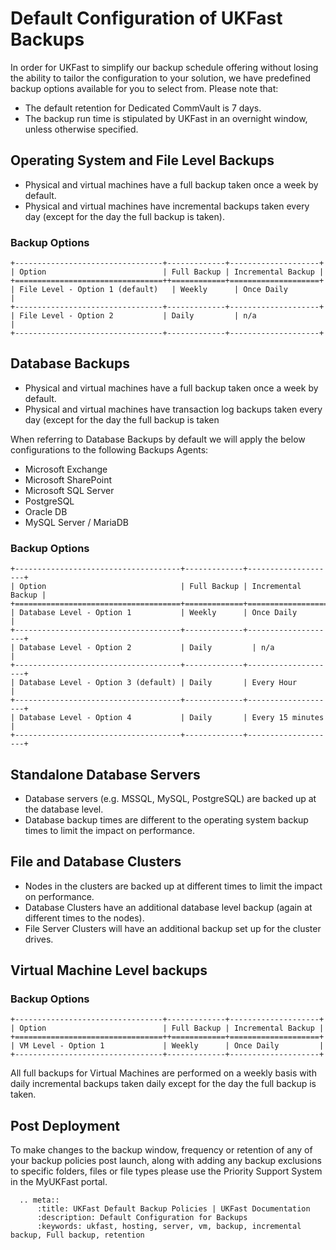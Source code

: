 # Default Configuration of UKFast Backups

In order for UKFast to simplify our backup schedule offering without losing the ability to tailor the configuration to your solution, we have predefined backup options available for you to select from. Please note that: 
- The default retention for Dedicated CommVault is 7 days.
- The backup run time is stipulated by UKFast in an overnight window, unless otherwise specified.

## Operating System and File Level Backups

- Physical and virtual machines have a full backup taken once a week by default.
- Physical and virtual machines have incremental backups taken every day (except for the day the full backup is taken).

### Backup Options

```eval_rst
+---------------------------------+-------------+--------------------+
| Option                          | Full Backup | Incremental Backup |
+=================================++============+====================+
| File Level - Option 1 (default)	| Weekly      | Once Daily         |
+---------------------------------+-------------+--------------------+
| File Level - Option 2	          | Daily	      | n/a                |
+---------------------------------+-------------+--------------------+
```

## Database Backups

- Physical and virtual machines have a full backup taken once a week by default.
- Physical and virtual machines have transaction log backups taken every day (except for the day the full backup is taken

When referring to Database Backups by default we will apply the below configurations to the following Backups Agents: 
- Microsoft Exchange 
- Microsoft SharePoint 
- Microsoft SQL Server
- PostgreSQL
- Oracle DB 
- MySQL Server / MariaDB

### Backup Options

```eval_rst
+-------------------------------------+-------------+--------------------+
| Option                              | Full Backup | Incremental Backup |
+=====================================+=============+====================+
| Database Level - Option 1           | Weekly      | Once Daily         |
+-------------------------------------+-------------+--------------------+
| Database Level - Option 2           | Daily	      | n/a                |
+-------------------------------------+-------------+--------------------+
| Database Level - Option 3 (default) | Daily       | Every Hour         |
+-------------------------------------+-------------+--------------------+
| Database Level - Option 4           | Daily       | Every 15 minutes   |
+-------------------------------------+-------------+--------------------+
```

## Standalone Database Servers

- Database servers (e.g. MSSQL, MySQL, PostgreSQL) are backed up at the database level.
- Database backup times are different to the operating system backup times to limit the impact on performance.

## File and Database Clusters

- Nodes in the clusters are backed up at different times to limit the impact on performance.
-	Database Clusters have an additional database level backup (again at different times to the nodes).
-	File Server Clusters will have an additional backup set up for the cluster drives. 

## Virtual Machine Level backups

### Backup Options

```eval_rst
+---------------------------------+-------------+--------------------+
| Option                          | Full Backup | Incremental Backup |
+=================================++============+====================+
| VM Level - Option 1             | Weekly      | Once Daily         |
+---------------------------------+-------------+--------------------+
```

All full backups for Virtual Machines are performed on a weekly basis with daily incremental backups taken daily except for the day the full backup is taken.

## Post Deployment

To make changes to the backup window, frequency or retention of any of your backup policies post launch, along with adding any backup exclusions to specific folders, files or file types please use the Priority Support System in the MyUKFast portal.

```eval_rst
  .. meta::
      :title: UKFast Default Backup Policies | UKFast Documentation
      :description: Default Configuration for Backups
      :keywords: ukfast, hosting, server, vm, backup, incremental backup, Full backup, retention
